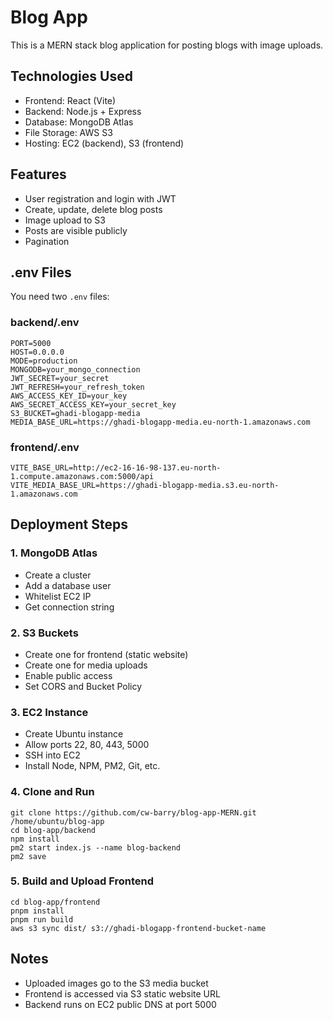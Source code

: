 # Blog App

This is a MERN stack blog application for posting blogs with image uploads.

## Technologies Used

- Frontend: React (Vite)
- Backend: Node.js + Express
- Database: MongoDB Atlas
- File Storage: AWS S3
- Hosting: EC2 (backend), S3 (frontend)

## Features

- User registration and login with JWT
- Create, update, delete blog posts
- Image upload to S3
- Posts are visible publicly
- Pagination

## .env Files

You need two `.env` files:

### backend/.env

```
PORT=5000
HOST=0.0.0.0
MODE=production
MONGODB=your_mongo_connection
JWT_SECRET=your_secret
JWT_REFRESH=your_refresh_token
AWS_ACCESS_KEY_ID=your_key
AWS_SECRET_ACCESS_KEY=your_secret_key
S3_BUCKET=ghadi-blogapp-media
MEDIA_BASE_URL=https://ghadi-blogapp-media.eu-north-1.amazonaws.com
```

### frontend/.env

```
VITE_BASE_URL=http://ec2-16-16-98-137.eu-north-1.compute.amazonaws.com:5000/api
VITE_MEDIA_BASE_URL=https://ghadi-blogapp-media.s3.eu-north-1.amazonaws.com

```

## Deployment Steps

### 1. MongoDB Atlas

- Create a cluster
- Add a database user
- Whitelist EC2 IP
- Get connection string

### 2. S3 Buckets

- Create one for frontend (static website)
- Create one for media uploads
- Enable public access
- Set CORS and Bucket Policy

### 3. EC2 Instance

- Create Ubuntu instance
- Allow ports 22, 80, 443, 5000
- SSH into EC2
- Install Node, NPM, PM2, Git, etc.

### 4. Clone and Run

```
git clone https://github.com/cw-barry/blog-app-MERN.git /home/ubuntu/blog-app
cd blog-app/backend
npm install
pm2 start index.js --name blog-backend
pm2 save
```

### 5. Build and Upload Frontend

```
cd blog-app/frontend
pnpm install
pnpm run build
aws s3 sync dist/ s3://ghadi-blogapp-frontend-bucket-name
```

## Notes

- Uploaded images go to the S3 media bucket
- Frontend is accessed via S3 static website URL
- Backend runs on EC2 public DNS at port 5000
